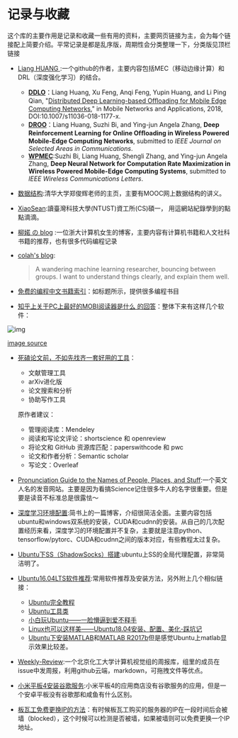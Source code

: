 # 记录与收藏





这个库的主要作用是记录和收藏一些有用的资料，主要网页链接为主，会为每个链接配上简要介绍。平常记录是都是乱序版，周期性会分类整理一下，分类版见顶栏链接

* [Liang HUANG ](https://github.com/revenol):一个github的作者，主要内容包括MEC（移动边缘计算）和DRL（深度强化学习）的结合。

  - [**DDLO**](https://github.com/revenol/DDLO)：Liang Huang, Xu Feng, Anqi Feng, Yupin Huang, and Li Ping Qian, "[Distributed Deep Learning-based Oﬄoading for Mobile Edge Computing Networks](https://doi.org/10.1007/s11036-018-1177-x)," in Mobile Networks and Applications, 2018, DOI:10.1007/s11036-018-1177-x.
  - [**DROO**](https://github.com/revenol/DROO)：Liang Huang, Suzhi Bi, and Ying-jun Angela Zhang, **Deep Reinforcement Learning for Online Ofﬂoading in Wireless Powered Mobile-Edge Computing Networks**, submitted to *IEEE Journal on Selected Areas in Communications*.
  - [**WPMEC**](https://github.com/revenol/WPMEC):Suzhi Bi, Liang Huang, Shengli Zhang, and Ying-jun Angela Zhang, **Deep Neural Network for Computation Rate Maximization in Wireless Powered Mobile-Edge Computing Systems**, submitted to *IEEE Wireless Communications Letters*.

* [数据结构](https://dsa.cs.tsinghua.edu.cn/~deng/ds/dsacpp/index.htm):清华大学郑俊辉老师的主页，主要有MOOC网上数据结构的讲义。

* [ XiaoSean](https://xiaosean.github.io/posts/):讀臺灣科技大學(NTUST)資工所(CS)碩一， 用這網站紀錄學到的點點滴滴。 

* [柳婼 の blog](https://www.liuchuo.net/) :一位浙大计算机女生的博客，主要内容有计算机书籍和人文社科书籍的推荐，也有很多代码编程记录

* [colah's blog](http://colah.github.io/):

  > A wandering machine learning researcher, bouncing between groups. I want to understand things clearly, and explain them well.

* [免费的编程中文书籍索引](https://github.com/justjavac/free-programming-books-zh_CN)：如标题所示，提供很多编程书目

* [知乎上关于PC上最好的MOBI阅读器是什么 的回答](https://www.zhihu.com/question/20253042)：整体下来有这样几个软件：

  

![img](https://pic4.zhimg.com/80/7b2e93d4e7c66dbb8a6db9bb76d3cd57_hd.png) 

[image source](https://www.zhihu.com/question/20253042/answer/76883630)

* [死磕论文前，不如先找齐一套好用的工具](https://zhuanlan.zhihu.com/p/49856162)：

  - 文献管理工具
  - arXiv进化版
  - 论文搜索和分析
  - 协助写作工具

  原作者建议：

  - 管理阅读库：Mendeley
  - 阅读和写论文评论：shortscience 和 openreview
  - 将论文和 GitHub 资源库匹配：paperswithcode 和 pwc
  - 论文和作者分析：Semantic scholar
  - 写论文：Overleaf

* [Pronunciation Guide to the Names of People, Places, and Stuff](https://inogolo.com/):一个英文人名的发音网站。主要是因为看搞Science记住很多牛人的名字很重要。但是要是读音不标准总是很露怯～ 

* [深度学习环境配置](https://www.jianshu.com/p/a9d458544ca1):简书上的一篇博客，介绍很简洁全面。主要内容包括ubuntu和windows双系统的安装，CUDA和cudnn的安装。从自己的几次配置经历来看，深度学习的环境配置并不复杂，主要就是注意python、tensorflow/pytorc、CUDA和cudnn之间的版本对应，有些教程太过复杂。

* [Ubuntu下SS（ShadowSocks）搭建](https://www.jianshu.com/p/4c95d10b898b):ubuntu上SS的全局代理配置，非常简洁明了。

* [Ubuntu16.04LTS软件推荐](https://www.jianshu.com/p/49bac90a8a08):常用软件推荐及安装方法，另外附上几个相似链接：

  - [Ubuntu完全教程](https://www.jianshu.com/p/0ae245cfe1cf)
  - [Ubuntu工具类](https://www.jianshu.com/p/49774f97df77)
  - [小白玩Ubuntu——一脸懵逼到爱不释手](https://www.jianshu.com/p/1d541397c7be)
  - [Linux也可以这样美——Ubuntu18.04安装、配置、美化-踩坑记](https://www.jianshu.com/p/f9e905abea91)
  - [Ubuntu下安装MATLAB](https://www.jianshu.com/p/60038ffa8870)和[MATLAB R2017b](https://blog.csdn.net/qq_32892383/article/details/79670871)但是感觉Ubuntu上matlab显示效果比较差。

* [Weekly-Review](https://github.com/BUCT-Vision/weekly-review):一个北京化工大学计算机视觉组的周报库，组里的成员在issue中发周报，利用github云端，markdown，可拖拽文件等优点。

* [小米平板4安装谷歌服务](https://www.bilibili.com/video/av28503423?t=223):小米平板4的应用商店没有谷歌服务的应用，但是一个安卓平板没有谷歌那和咸鱼有什么区别。

* [板瓦工免费更换IP的方法](https://kiwivm.64clouds.com/main-exec.php?mode=blacklistcheck)：有时候板瓦工购买的服务器的IP在一段时间后会被墙（blocked），这个时候可以检测是否被墙，如果被墙则可以免费更换一个IP地址。
